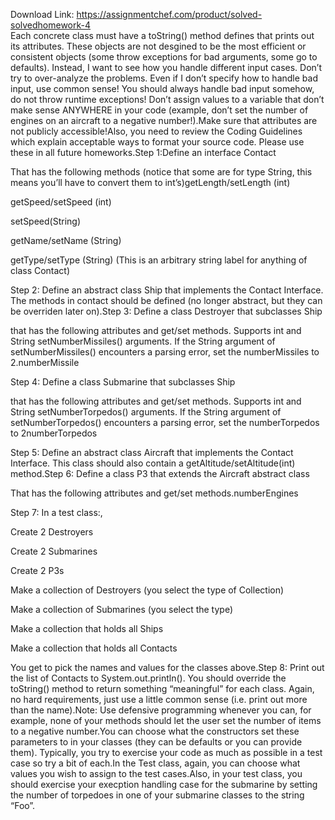 Download Link: https://assignmentchef.com/product/solved-solvedhomework-4
<br>
Each concrete class must have a toString() method defines that prints out its attributes. These objects are not desgined to be the most efficient or consistent objects (some throw exceptions for bad arguments, some go to defaults). Instead, I want to see how you handle different input cases. Don’t try to over-analyze the problems. Even if I don’t specify how to handle bad input, use common sense! You should always handle bad input somehow, do not throw runtime exceptions! Don’t assign values to a variable that don’t make sense ANYWHERE in your code (example, don’t set the number of engines on an aircraft to a negative number!).Make sure that attributes are not publicly accessible!Also, you need to review the Coding Guidelines which explain acceptable ways to format your source code. Please use these in all future homeworks.Step 1:Define an interface Contact

That has the following methods (notice that some are for type String, this means you’ll have to convert them to int’s)getLength/setLength (int)

getSpeed/setSpeed (int)

setSpeed(String)

getName/setName (String)

getType/setType (String) (This is an arbitrary string label for anything of class Contact)

Step 2: Define an abstract class Ship that implements the Contact Interface. The methods in contact should be defined (no longer abstract, but they can be overriden later on).Step 3: Define a class Destroyer that subclasses Ship

that has the following attributes and get/set methods. Supports int and String setNumberMissiles() arguments. If the String argument of setNumberMissiles() encounters a parsing error, set the numberMissiles to 2.numberMissile

Step 4: Define a class Submarine that subclasses Ship

that has the following attributes and get/set methods. Supports int and String setNumberTorpedos() arguments. If the String argument of setNumberTorpedos() encounters a parsing error, set the numberTorpedos to 2numberTorpedos

Step 5: Define an abstract class Aircraft that implements the Contact Interface. This class should also contain a getAltitude/setAltitude(int) method.Step 6: Define a class P3 that extends the Aircraft abstract class

That has the following attributes and get/set methods.numberEngines

Step 7: In a test class:,

Create 2 Destroyers

Create 2 Submarines

Create 2 P3s

Make a collection of Destroyers (you select the type of Collection)

Make a collection of Submarines (you select the type)

Make a collection that holds all Ships

Make a collection that holds all Contacts

You get to pick the names and values for the classes above.Step 8: Print out the list of Contacts to System.out.println(). You should override the toString() method to return something “meaningful” for each class. Again, no hard requirements, just use a little common sense (i.e. print out more than the name).Note: Use defensive programming whenever you can, for example, none of your methods should let the user set the number of items to a negative number.You can choose what the constructors set these parameters to in your classes (they can be defaults or you can provide them). Typically, you try to exercise your code as much as possible in a test case so try a bit of each.In the Test class, again, you can choose what values you wish to assign to the test cases.Also, in your test class, you should exercise your execption handling case for the submarine by setting the number of torpedoes in one of your submarine classes to the string “Foo”.